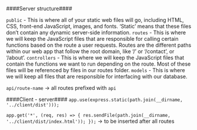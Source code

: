 ####Server structure####

`public` - This is where all of your static web files will go, including HTML, CSS, front-end JavaScript, images, and fonts. ‘Static’ means that these files don’t contain any dynamic server-side information.
`routes` - This is where we will keep the JavaScript files that are responsible for calling certain functions based on the route a user requests. Routes are the different paths within our web app that follow the root domain, like ‘/’ or ‘/contact’, or ‘/about’.
`controllers` - This is where we will keep the JavaScript files that contain the functions we want to run depending on the route. Most of these files will be referenced by files in our routes folder.
`models` - This is where we will keep all files that are responsible for interfacing with our database.

`api/route-name` -> all routes prefixed with `api`

####Client - server####
`app.use(express.static(path.join(__dirname, '../client/dist')));`

`app.get('*', (req, res) => {
  res.sendFile(path.join(__dirname, '../client/dist/index.html'));
});` -> to be inserted after all routes